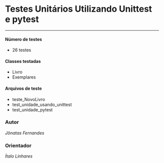 # Testes Unitários Utilizando Unittest e pytest

*** 

#### Número de testes

* 26 testes

#### Classes testadas

* Livro 
* Exemplares

#### Arquivos de teste

* teste_NovoLivro
* test_unidade_usando_unittest
* test_unidade_pytest

### Autor

*Jônatas Fernandes*

### Orientador

*Ítalo Linhares*


